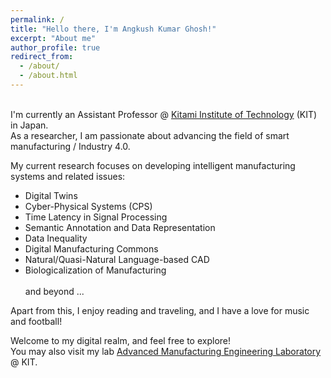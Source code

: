 ```yaml
---
permalink: /
title: "Hello there, I'm Angkush Kumar Ghosh!"
excerpt: "About me"
author_profile: true
redirect_from: 
  - /about/
  - /about.html
---
```


<br> I'm currently an Assistant Professor @ [Kitami Institute of Technology](https://www.kitami-it.ac.jp/) (KIT) in Japan. <br> As a researcher, I am passionate about advancing the field of smart manufacturing / Industry 4.0.

My current research focuses on developing intelligent manufacturing systems and related issues:
 * Digital Twins
 * Cyber-Physical Systems (CPS)
 * Time Latency in Signal Processing
 * Semantic Annotation and Data Representation
 * Data Inequality
 * Digital Manufacturing Commons 
 * Natural/Quasi-Natural Language-based CAD 
 * Biologicalization of Manufacturing
<br> <br> and beyond ...

Apart from this, I enjoy reading and traveling, and I have a love for music and football!

Welcome to my digital realm, and feel free to explore! <br> You may also visit my lab [Advanced Manufacturing Engineering Laboratory](https://kit-amel.jp/) @ KIT.
